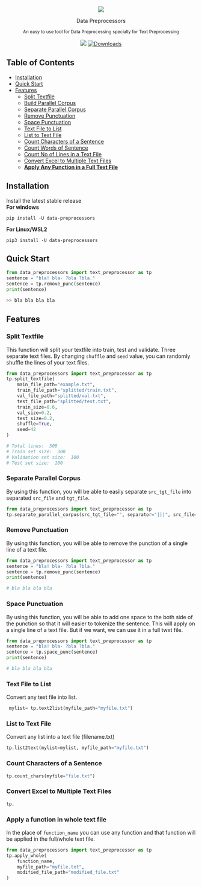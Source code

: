 <div align="center">
    
<img src="https://github.com/MusfiqDehan/data-preprocessors/raw/master/branding/logo.png">

<p>Data Preprocessors</p>

<sub>An easy to use tool for Data Preprocessing specially for Text Preprocessing</sub>

<!-- Badges -->

<!-- [<img src="https://deepnote.com/buttons/launch-in-deepnote-small.svg">](PROJECT_URL) -->
    
[![](https://img.shields.io/pypi/v/data-preprocessors.svg)](https://pypi.org/project/data-preprocessors/)
[![Downloads](https://img.shields.io/pypi/dm/data-preprocessors)](https://pepy.tech/project/data-preprocessors)
    
<!-- [![Open In Colab](https://colab.research.google.com/assets/colab-badge.svg)](https://colab.research.google.com/drive/1mJuRfIz__uS3xoFaBsFn5mkLE418RU19?usp=sharing)
[![Kaggle](https://kaggle.com/static/images/open-in-kaggle.svg)](https://kaggle.com/kernels/welcome?src=https://github.com/keras-team/keras-io/blob/master/examples/vision/ipynb/mnist_convnet.ipynb) -->

</div>

## **Table of Contents**

- [Installation](#installation)
- [Quick Start](#quick-start)
- [Features](#features)
    - [Split Textfile](#split-textfile)
    - [Build Parallel Corpus](#build-parallel-corpus)
    - [Separate Parallel Corpus](#)
    - [Remove Punctuation](#remove-punctuation)
    - [Space Punctuation](#space-punctuation)
    - [Text File to List](#text-file-to-list)
    - [List to Text File](#list-to-text-file)
    - [Count Characters of a Sentence](#)
    - [Count Words of Sentence](#count-characters-of-a-sentence)
    - [Count No of Lines in a Text File](#)
    - [Convert Excel to Multiple Text Files](#convert-excel-to-multiple-text-files)
    - **[Apply Any Function in a Full Text File](#)**

    

## **Installation**
Install the latest stable release<br>
**For windows**<br>
```
pip install -U data-preprocessors
```

**For Linux/WSL2**<br>
```
pip3 install -U data-preprocessors
```

## **Quick Start**

```python
from data_preprocessors import text_preprocessor as tp
sentence = "bla! bla- ?bla ?bla."
sentence = tp.remove_punc(sentence)
print(sentence)

>> bla bla bla bla
```

## **Features**

### Split Textfile

This function will split your textfile into train, test and validate. Three separate text files. By changing `shuffle` and `seed` value, you can randomly shuffle the lines of your text files.

```python
from data_preprocessors import text_preprocessor as tp
tp.split_textfile(
    main_file_path="example.txt",
    train_file_path="splitted/train.txt",
    val_file_path="splitted/val.txt",
    test_file_path="splitted/test.txt",
    train_size=0.6,
    val_size=0.2,
    test_size=0.2,
    shuffle=True,
    seed=42
)

# Total lines:  500
# Train set size:  300
# Validation set size:  100
# Test set size:  100
```

### Separate Parallel Corpus

By using this function, you will be able to easily separate `src_tgt_file` into separated `src_file` and `tgt_file`.

```python
from data_preprocessors import text_preprocessor as tp
tp.separate_parallel_corpus(src_tgt_file="", separator="|||", src_file="", tgt_file="")
```

### Remove Punctuation

By using this function, you will be able to remove the punction of a single line of a text file.

```python
from data_preprocessors import text_preprocessor as tp
sentence = "bla! bla- ?bla ?bla."
sentence = tp.remove_punc(sentence)
print(sentence)

# bla bla bla bla
```

### Space Punctuation

By using this function, you will be able to add one space to the both side of the punction so that it will easier to tokenize the sentence. This will apply on a single line of a text file. But if we want, we can use it in a full twxt file.

```python
from data_preprocessors import text_preprocessor as tp
sentence = "bla! bla- ?bla ?bla."
sentence = tp.space_punc(sentence)
print(sentence)

# bla bla bla bla
```

### Text File to List

Convert any text file into list.

```python
 mylist= tp.text2list(myfile_path="myfile.txt")
```

### List to Text File

Convert any list into a text file (filename.txt)

```python
tp.list2text(mylist=mylist, myfile_path="myfile.txt")
```

### Count Characters of a Sentence

```python
tp.count_chars(myfile="file.txt")
```

### Convert Excel to Multiple Text Files

```python
tp.
```

### Apply a function in whole text file

In the place of `function_name` you can use any function and that function will be applied in the full/whole text file.

```python
from data_preprocessors import text_preprocessor as tp
tp.apply_whole(
    function_name, 
    myfile_path="myfile.txt", 
    modified_file_path="modified_file.txt"
)
```

